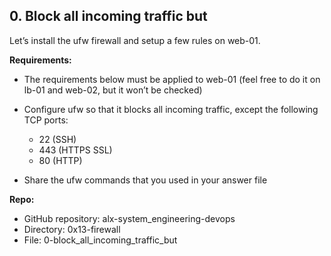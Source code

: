 ## 0. Block all incoming traffic but

Let’s install the ufw firewall and setup a few rules on web-01.

**Requirements:**

- The requirements below must be applied to web-01 (feel free to do it on lb-01 and web-02, but it won’t be checked)
- Configure ufw so that it blocks all incoming traffic, except the following TCP ports:
  - 22 (SSH)
  - 443 (HTTPS SSL)
  - 80 (HTTP)

- Share the ufw commands that you used in your answer file

**Repo:**

- GitHub repository: alx-system_engineering-devops
- Directory: 0x13-firewall
- File: 0-block_all_incoming_traffic_but

